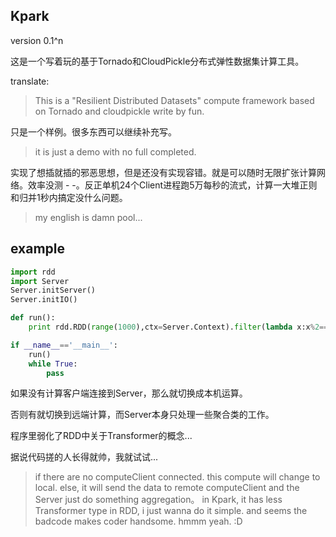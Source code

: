 Kpark
--
version 0.1^n

这是一个写着玩的基于Tornado和CloudPickle分布式弹性数据集计算工具。

translate: 
> This is a "Resilient Distributed Datasets" compute framework based on Tornado and cloudpickle write by fun.

只是一个样例。很多东西可以继续补充写。

> it is just a demo with no full completed.

实现了想插就插的邪恶思想，但是还没有实现容错。就是可以随时无限扩张计算网络。效率没测 - -。反正单机24个Client进程跑5万每秒的流式，计算一大堆正则和归并1秒内搞定没什么问题。

> my english is damn pool...

example
--

```python
import rdd
import Server
Server.initServer()
Server.initIO()

def run():
    print rdd.RDD(range(1000),ctx=Server.Context).filter(lambda x:x%2==0).map(str).collectAsMap()

if __name__=='__main__':
	run()
	while True:
		pass

```

如果没有计算客户端连接到Server，那么就切换成本机运算。

否则有就切换到远端计算，而Server本身只处理一些聚合类的工作。

程序里弱化了RDD中关于Transformer的概念...

据说代码搓的人长得就帅，我就试试...

> if there are no computeClient connected. this compute will change to local.
> else, it will send the data to remote computeClient and the Server just do something aggregation。
> in Kpark, it has less Transformer type in RDD, i just wanna do it simple.
> and seems the badcode makes coder handsome. hmmm yeah. :D